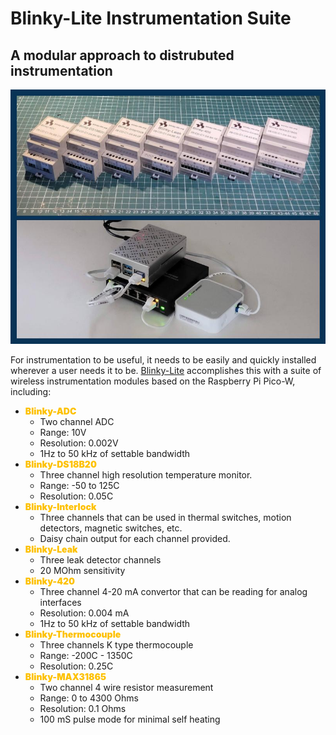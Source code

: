 # Blinky-Lite Instrumentation Suite
## A modular approach to distrubuted instrumentation

<div class="row t30">
    <img src="BLInstSuite.jpg" >
</div>

For instrumentation to be useful, it needs to be easily and quickly installed wherever a user needs it to be. [Blinky-Lite](https://blinky-lite.org/) accomplishes this with a suite of wireless instrumentation modules based on the Raspberry Pi Pico-W, including:
- <span style="color:#fdc100;font-weight:900;">Blinky-ADC</span>
  - Two channel ADC
  - Range: 10V
  - Resolution:  0.002V 
  - 1Hz to 50 kHz of settable bandwidth
- <span style="color:#fdc100;font-weight:900;">Blinky-DS18B20</span>
  - Three channel high resolution temperature monitor.
  - Range: -50 to 125C 
  - Resolution: 0.05C
- <span style="color:#fdc100;font-weight:900;">Blinky-Interlock</span>
  - Three channels that can be used in thermal switches, motion detectors, magnetic switches, etc.
  - Daisy chain output for each channel provided. 
- <span style="color:#fdc100;font-weight:900;">Blinky-Leak</span>
  - Three leak detector channels
  - 20 MOhm sensitivity
- <span style="color:#fdc100;font-weight:900;">Blinky-420</span>
  - Three channel 4-20 mA convertor that can be reading for analog interfaces
  - Resolution: 0.004 mA
  - 1Hz to 50 kHz of settable bandwidth
- <span style="color:#fdc100;font-weight:900;">Blinky-Thermocouple</span>
  - Three channels K type thermocouple
  - Range: -200C - 1350C
  - Resolution: 0.25C
- <span style="color:#fdc100;font-weight:900;">Blinky-MAX31865</span>
  - Two channel 4 wire resistor measurement
  - Range: 0 to 4300 Ohms
  - Resolution: 0.1 Ohms
  - 100 mS pulse mode for minimal self heating
